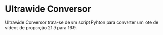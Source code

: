 # Ultrawide Conversor

Ultrawide Conversor trata-se de um script Pyhton para converter um lote de vídeos de proporção 21:9 para 16:9.
